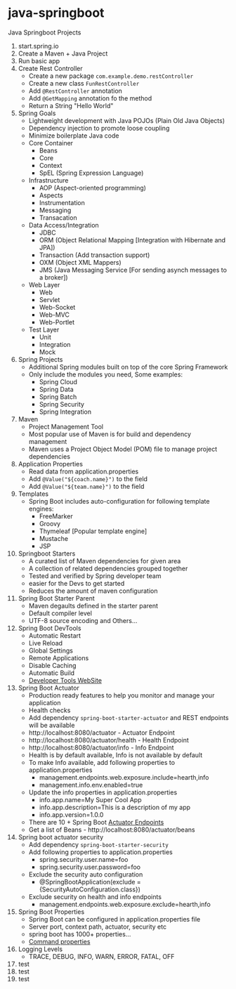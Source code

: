 # java-springboot
Java Springboot Projects

1. start.spring.io
2. Create a Maven + Java Project
3. Run basic app 
4. Create Rest Controller
    - Create a new package `com.example.demo.restController`
    - Create a new class `FunRestController`
    - Add `@RestController` annotation
    - Add `@GetMapping` annotation fo the method
    - Return a String "Hello World"
5. Spring Goals
    - Lightweight development with Java POJOs (Plain Old Java Objects)
    - Dependency injection to promote loose coupling
    - Minimize boilerplate Java code
    - Core Container
        - Beans
        - Core
        - Context
        - SpEL (Spring Expression Language)
    - Infrastructure
        - AOP (Aspect-oriented programming)
        - Aspects
        - Instrumentation
        - Messaging
        - Transacation
    - Data Access/Integration
        - JDBC
        - ORM (Object Relational Mapping [Integration with Hibernate and JPA])
        - Transaction (Add transaction support)
        - OXM (Object XML Mappers)
        - JMS (Java Messaging Service [For sending asynch messages to a broker])
    - Web Layer
        - Web
        - Servlet
        - Web-Socket
        - Web-MVC
        - Web-Portlet
    - Test Layer
        - Unit
        - Integration
        - Mock
6. Spring Projects
    - Additional Spring modules built on top of the core Spring Framework
    - Only include the modules you need, Some examples:
        - Spring Cloud
        - Spring Data
        - Spring Batch
        - Spring Security
        - Spring Integration
7. Maven 
    - Project Management Tool
    - Most popular use of Maven is for build and dependency management
    - Maven uses a Project Object Model (POM) file to manage project dependencies
8. Application Properties
    - Read data from application.properties
    - Add `@Value("${coach.name}")` to the field
    - Add `@Value("${team.name}")` to the field
9. Templates
    - Spring Boot includes auto-configuration for following template engines:
        - FreeMarker
        - Groovy
        - Thymeleaf [Popular template engine]
        - Mustache
        - JSP
10. Springboot Starters 
    - A curated list of Maven dependencies for given area
    - A collection of related dependencies grouped together
    - Tested and verified by Spring developer team
    - easier for the Devs to get started
    - Reduces the amount of maven configuration
11. Spring Boot Starter Parent
    - Maven degaults defined in the starter parent
    - Default compiler level
    - UTF-8 source encoding and Others...
12. Spring Boot DevTools
    - Automatic Restart
    - Live Reload
    - Global Settings
    - Remote Applications
    - Disable Caching
    - Automatic Build
    - [Developer Tools WebSite](https://docs.spring.io/spring-boot/docs/current/reference/html/using-spring-boot.html#using-boot-devtools)
13. Spring Boot Actuator
    - Production ready features to help you monitor and manage your application
    - Health checks
    - Add dependency `spring-boot-starter-actuator` and REST endpoints will be available
    - http://localhost:8080/actuator - Actuator Endpoint
    - http://localhost:8080/actuator/health - Health Endpoint
    - http://localhost:8080/actuator/info - Info Endpoint
    - Health is by default available, Info is not available by default
    - To make Info available, add following properties to application.properties
        * management.endpoints.web.exposure.include=hearth,info
        * management.info.env.enabled=true
    - Update the info properties in application.properties
        * info.app.name=My Super Cool App
        * info.app.description=This is a description of my app
        * info.app.version=1.0.0
    - There are 10 + Spring Boot [Actuator Endpoints](https://docs.spring.io/spring-boot/docs/current/reference/html/production-ready-features.html#production-ready-endpoints)
    - Get a list of Beans - http://localhost:8080/actuator/beans
14. Spring boot actuator security 
    - Add dependency `spring-boot-starter-security`
    - Add following properties to application.properties
        * spring.security.user.name=foo
        * spring.security.user.password=foo
    - Exclude the security auto configuration
        * @SpringBootApplication(exclude = {SecurityAutoConfiguration.class})
    - Exclude security on health and info endpoints 
        * management.endpoints.web.exposure.exclude=hearth,info
15. Spring Boot Properties
    - Spring Boot can be configured in application.properties file
    - Server port, context path, actuator, security etc
    - spring boot has 1000+ properties...
    - [Command properties](https://docs.spring.io/spring-boot/docs/current/reference/html/application-properties.html)
16. Logging Levels
    - TRACE, DEBUG, INFO, WARN, ERROR, FATAL, OFF
17. test
18. test
19. test
